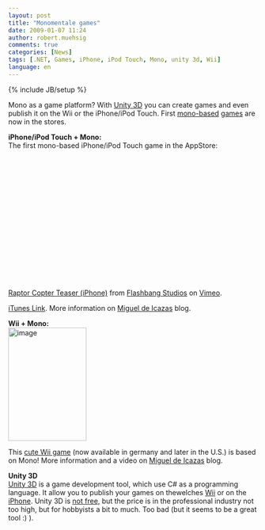 ```yaml
---
layout: post
title: "Monomentale games"
date: 2009-01-07 11:24
author: robert.muehsig
comments: true
categories: [News]
tags: [.NET, Games, iPhone, iPod Touch, Mono, unity 3d, Wii]
language: en
---
```

{% include JB/setup %}
<p>Mono as a game platform? With <a target="_blank" href="http://unity3d.com/">Unity 3D</a> you can create games and even publish it on the Wii or the iPhone/iPod Touch. First <a target="_blank" href="http://tirania.org/blog/archive/2009/Jan-06.html">mono-based</a> <a target="_blank" href="http://tirania.org/blog/archive/2009/Jan-06.html">games</a> are now in the stores.</p> 
<!--more-->
  <p><strong>iPhone/iPod Touch + Mono:      <br /></strong>The first mono-based iPhone/iPod Touch game in the AppStore:</p> <object width="400" height="267"><param name="allowfullscreen" value="true" /><param name="allowscriptaccess" value="always" /><param name="movie" value="http://vimeo.com/moogaloop.swf?clip_id=2428637&amp;server=vimeo.com&amp;show_title=1&amp;show_byline=1&amp;show_portrait=0&amp;color=&amp;fullscreen=1" /><embed src="http://vimeo.com/moogaloop.swf?clip_id=2428637&amp;server=vimeo.com&amp;show_title=1&amp;show_byline=1&amp;show_portrait=0&amp;color=&amp;fullscreen=1" type="application/x-shockwave-flash" allowfullscreen="true" allowscriptaccess="always" width="400" height="267"></embed></object>  <br /><a href="http://vimeo.com/2428637">Raptor Copter Teaser (iPhone)</a> from <a href="http://vimeo.com/blurst">Flashbang Studios</a> on <a href="http://vimeo.com">Vimeo</a>.
  
<p><a target="_blank" href="http://tinyurl.com/raptorcopter">iTunes Link</a>. More information on <a target="_blank" href="http://tirania.org/blog/archive/2009/Jan-06.html">Miguel de Icazas</a> blog.</p>

<p><strong>Wii + Mono:</strong>&#160; <br />
<a href="{{BASE_PATH}}/assets/wp-images-en/image38.png"><img style="border-bottom: 0px; border-left: 0px; display: inline; border-top: 0px; border-right: 0px" title="image" border="0" alt="image" src="{{BASE_PATH}}/assets/wp-images-en/image-thumb40.png" width="158" height="229" /></a> </p>

<p>This <a target="_blank" href="http://www.myanimalcentre.com/">cute Wii game</a> (now available in germany and later in the U.S.) is based on Mono! More information and a video on <a target="_blank" href="http://tirania.org/blog/archive/2009/Jan-06.html">Miguel de Icazas</a> blog.</p>

<p><strong>Unity 3D      
<br /></strong>
<a target="_blank" href="http://unity3d.com/unity/">Unity 3D</a> is a game development tool, which use C# as a programming language. It allow you to publish your games on thewelches <a target="_blank" href="http://unity3d.com/unity/features/wii-publishing">Wii</a> or on the <a target="_blank" href="http://unity3d.com/unity/features/iphone-publishing">iPhone</a>. Unity 3D is <a target="_blank" href="https://store.unity3d.com/shop/">not free,</a> but the price is in the professional industry not too high, but for hobbyists a bit to much. Too bad (but it seems to be a great tool :) ).</p>
